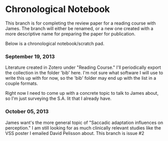 Chronological Notebook
======================

This branch is for completing the review paper for a reading course with James. The branch will either be renamed, or a new one created
with a more descriptive name for preparing the paper for publication.

Below is a chronological notebook/scratch pad. 

### September 19, 2013
Literature created in Zotero under "Reading Course." I'll periodically export the collection in the folder 'bib' here. I'm not sure what software I will use to write this up with for now, so the 'bib' folder may end up with the list in a couple formats. 

Right now I need to come up with a concrete topic to talk to James about, so I'm just surveying the S.A. lit that I already have.

### October 05, 2013
James want's the more general topic of  "Saccadic adaptation influences on perception." I am still looking for as much clinically relevant studies like the VSS poster I emailed David Pelisson about. 
This branch is issue #2
